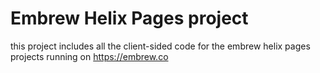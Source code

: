 # Embrew Helix Pages project

this project includes all the client-sided code for the embrew helix
pages projects running on https://embrew.co
